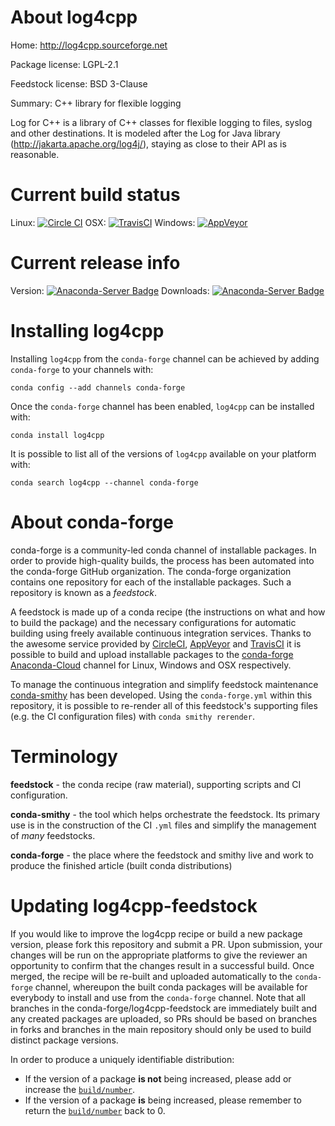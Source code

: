 About log4cpp
=============

Home: http://log4cpp.sourceforge.net

Package license: LGPL-2.1

Feedstock license: BSD 3-Clause

Summary: C++ library for flexible logging

Log for C++ is a library of C++ classes for flexible logging to files,
syslog and other destinations. It is modeled after the Log for Java library
(http://jakarta.apache.org/log4j/), staying as close to their API as is
reasonable.


Current build status
====================

Linux: [![Circle CI](https://circleci.com/gh/conda-forge/log4cpp-feedstock.svg?style=shield)](https://circleci.com/gh/conda-forge/log4cpp-feedstock)
OSX: [![TravisCI](https://travis-ci.org/conda-forge/log4cpp-feedstock.svg?branch=master)](https://travis-ci.org/conda-forge/log4cpp-feedstock)
Windows: [![AppVeyor](https://ci.appveyor.com/api/projects/status/github/conda-forge/log4cpp-feedstock?svg=True)](https://ci.appveyor.com/project/conda-forge/log4cpp-feedstock/branch/master)

Current release info
====================
Version: [![Anaconda-Server Badge](https://anaconda.org/conda-forge/log4cpp/badges/version.svg)](https://anaconda.org/conda-forge/log4cpp)
Downloads: [![Anaconda-Server Badge](https://anaconda.org/conda-forge/log4cpp/badges/downloads.svg)](https://anaconda.org/conda-forge/log4cpp)

Installing log4cpp
==================

Installing `log4cpp` from the `conda-forge` channel can be achieved by adding `conda-forge` to your channels with:

```
conda config --add channels conda-forge
```

Once the `conda-forge` channel has been enabled, `log4cpp` can be installed with:

```
conda install log4cpp
```

It is possible to list all of the versions of `log4cpp` available on your platform with:

```
conda search log4cpp --channel conda-forge
```


About conda-forge
=================

conda-forge is a community-led conda channel of installable packages.
In order to provide high-quality builds, the process has been automated into the
conda-forge GitHub organization. The conda-forge organization contains one repository
for each of the installable packages. Such a repository is known as a *feedstock*.

A feedstock is made up of a conda recipe (the instructions on what and how to build
the package) and the necessary configurations for automatic building using freely
available continuous integration services. Thanks to the awesome service provided by
[CircleCI](https://circleci.com/), [AppVeyor](http://www.appveyor.com/)
and [TravisCI](https://travis-ci.org/) it is possible to build and upload installable
packages to the [conda-forge](https://anaconda.org/conda-forge)
[Anaconda-Cloud](http://docs.anaconda.org/) channel for Linux, Windows and OSX respectively.

To manage the continuous integration and simplify feedstock maintenance
[conda-smithy](http://github.com/conda-forge/conda-smithy) has been developed.
Using the ``conda-forge.yml`` within this repository, it is possible to re-render all of
this feedstock's supporting files (e.g. the CI configuration files) with ``conda smithy rerender``.


Terminology
===========

**feedstock** - the conda recipe (raw material), supporting scripts and CI configuration.

**conda-smithy** - the tool which helps orchestrate the feedstock.
                   Its primary use is in the construction of the CI ``.yml`` files
                   and simplify the management of *many* feedstocks.

**conda-forge** - the place where the feedstock and smithy live and work to
                  produce the finished article (built conda distributions)


Updating log4cpp-feedstock
==========================

If you would like to improve the log4cpp recipe or build a new
package version, please fork this repository and submit a PR. Upon submission,
your changes will be run on the appropriate platforms to give the reviewer an
opportunity to confirm that the changes result in a successful build. Once
merged, the recipe will be re-built and uploaded automatically to the
`conda-forge` channel, whereupon the built conda packages will be available for
everybody to install and use from the `conda-forge` channel.
Note that all branches in the conda-forge/log4cpp-feedstock are
immediately built and any created packages are uploaded, so PRs should be based
on branches in forks and branches in the main repository should only be used to
build distinct package versions.

In order to produce a uniquely identifiable distribution:
 * If the version of a package **is not** being increased, please add or increase
   the [``build/number``](http://conda.pydata.org/docs/building/meta-yaml.html#build-number-and-string).
 * If the version of a package **is** being increased, please remember to return
   the [``build/number``](http://conda.pydata.org/docs/building/meta-yaml.html#build-number-and-string)
   back to 0.
